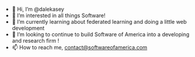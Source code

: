 - 👋 Hi, I’m @dalekasey
- 👀 I’m interested in all things Software!
- 🌱 I’m currently learning about federated learning and doing a little web development
- 💞️ I’m looking to continue to build Software of America into a developing and research firm !
- 📫 How to reach me, contact@softwareofamerica.com

<!---
dalekasey/dalekasey is a ✨ special ✨ repository because its `README.md` (this file) appears on your GitHub profile.
You can click the Preview link to take a look at your changes.
--->
